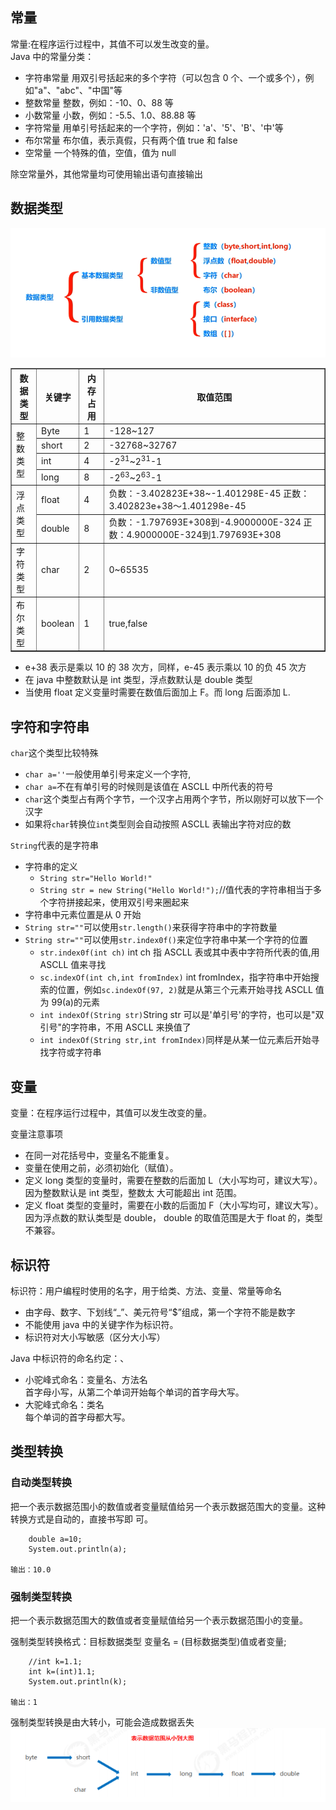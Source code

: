 ## 常量

常量:在程序运行过程中，其值不可以发生改变的量。  
Java 中的常量分类：

- 字符串常量 用双引号括起来的多个字符（可以包含 0 个、一个或多个），例如"a"、"abc"、"中国"等
- 整数常量 整数，例如：-10、0、88 等
- 小数常量 小数，例如：-5.5、1.0、88.88 等
- 字符常量 用单引号括起来的一个字符，例如：'a'、'5'、'B'、'中'等
- 布尔常量 布尔值，表示真假，只有两个值 true 和 false
- 空常量 一个特殊的值，空值，值为 null

除空常量外，其他常量均可使用输出语句直接输出

## 数据类型

![](image/数据类型分类.png)

<table border="1" cellspacing="0" cellpadding="0">
        <tr>
            <th>数据类型</th>
            <th>关键字</th>
            <th>内存占用</th>
            <th>取值范围</th>
        </tr>
        <tr>
            <td rowspan="4">整数类型</td>
            <td>Byte</td>
            <td>1</td>
            <td>-128~127</td>
        </tr>
        <tr>
            <td>short</td>
            <td>2</td>
            <td>-32768~32767</td>
        </tr>
        <tr>
            <td>int</td>
            <td>4</td>
            <td>-2<sup>31</sup>~2<sup>31</sup>-1</td>
        </tr>
        <tr>
            <td>long</td>
            <td>8</td>
            <td>-2<sup>63</sup>~2<sup>63</sup>-1</td>
        </tr>
        <tr>
            <td rowspan="2">浮点类型</td>
            <td>float</td>
            <td>4</td>
            <td>负数：-3.402823E+38~-1.401298E-45 正数：3.402823e+38～1.401298e-45</td>
        </tr>
        <tr>
            <td>double</td>
            <td>8</td>
            <td>负数：-1.797693E+308到-4.9000000E-324 正数：4.9000000E-324到1.797693E+308</td>
        </tr>
        <tr>
            <td>字符类型</td>
            <td>char</td>
            <td>2</td>
            <td>0~65535</td>
        </tr>
        <tr>
            <td>布尔类型</td>
            <td>boolean</td>
            <td>1</td>
            <td>true,false</td>
        </tr>
    </table>

- e+38 表示是乘以 10 的 38 次方，同样，e-45 表示乘以 10 的负 45 次方
- 在 java 中整数默认是 int 类型，浮点数默认是 double 类型
- 当使用 float 定义变量时需要在数值后面加上 F。而 long 后面添加 L.

## 字符和字符串

`char`这个类型比较特殊

- `char a=''`一般使用单引号来定义一个字符,
- `char a=`不在有单引号的时候则是该值在 ASCLL 中所代表的符号
- `char`这个类型占有两个字节，一个汉字占用两个字节，所以刚好可以放下一个汉字
- 如果将`char`转换位`int`类型则会自动按照 ASCLL 表输出字符对应的数

`String`代表的是字符串

- 字符串的定义
  - `String str="Hello World!"`
  - `String str = new String("Hello World!");`//值代表的字符串相当于多个字符拼接起来，使用双引号来圈起来
- 字符串中元素位置是从 0 开始
- `String str=""`可以使用`str.length()`来获得字符串中的字符数量
- `String str=""`可以使用`str.index0f()`来定位字符串中某一个字符的位置
  - `str.index0f(int ch)` int ch 指 ASCLL 表或其中表中字符所代表的值,用 ASCLL 值来寻找
  - `sc.indexOf(int ch,int fromIndex)` int fromIndex，指字符串中开始搜索的位置，例如`sc.indexOf(97, 2)`就是从第三个元素开始寻找 ASCLL 值为 99(a)的元素
  - `int indexOf(String str)`String str 可以是'单引号'的字符，也可以是"双引号"的字符串，不用 ASCLL 来换值了
  - `int indexOf(String str,int fromIndex)`同样是从某一位元素后开始寻找字符或字符串

## 变量

变量：在程序运行过程中，其值可以发生改变的量。

变量注意事项

- 在同一对花括号中，变量名不能重复。
- 变量在使用之前，必须初始化（赋值）。
- 定义 long 类型的变量时，需要在整数的后面加 L（大小写均可，建议大写）。因为整数默认是 int 类型，整数太
  大可能超出 int 范围。
- 定义 float 类型的变量时，需要在小数的后面加 F（大小写均可，建议大写）。因为浮点数的默认类型是
  double， double 的取值范围是大于 float 的，类型不兼容。

## 标识符

标识符：用户编程时使用的名字，用于给类、方法、变量、常量等命名

- 由字母、数字、下划线“\_”、美元符号“$”组成，第一个字符不能是数字
- 不能使用 java 中的关键字作为标识符。
- 标识符对大小写敏感（区分大小写）

Java 中标识符的命名约定：、

- 小驼峰式命名：变量名、方法名  
  首字母小写，从第二个单词开始每个单词的首字母大写。
- 大驼峰式命名：类名  
  每个单词的首字母都大写。

## 类型转换

### 自动类型转换

把一个表示数据范围小的数值或者变量赋值给另一个表示数据范围大的变量。这种转换方式是自动的，直接书写即
可。

        double a=10;
        System.out.println(a);

    输出：10.0

### 强制类型转换

把一个表示数据范围大的数值或者变量赋值给另一个表示数据范围小的变量。

强制类型转换格式：目标数据类型 变量名 = (目标数据类型)值或者变量;

        //int k=1.1;
        int k=(int)1.1;
        System.out.println(k);

    输出：1

强制类型转换是由大转小，可能会造成数据丢失
![](image/数据类型大小.png)
